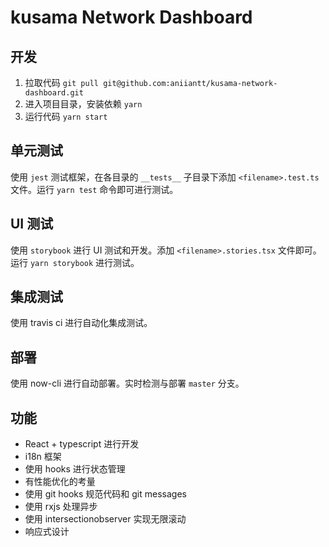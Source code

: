 # kusama Network Dashboard

## 开发

1. 拉取代码 `git pull git@github.com:aniiantt/kusama-network-dashboard.git`
2. 进入项目目录，安装依赖 `yarn`
3. 运行代码 `yarn start`

## 单元测试

使用 `jest` 测试框架，在各目录的 `__tests__` 子目录下添加 `<filename>.test.ts` 文件。运行 `yarn test` 命令即可进行测试。

## UI 测试

使用 `storybook` 进行 UI 测试和开发。添加 `<filename>.stories.tsx` 文件即可。运行 `yarn storybook` 进行测试。

## 集成测试

使用 travis ci 进行自动化集成测试。

## 部署

使用 now-cli 进行自动部署。实时检测与部署 `master` 分支。

## 功能

- React + typescript 进行开发
- i18n 框架
- 使用 hooks 进行状态管理
- 有性能优化的考量
- 使用 git hooks 规范代码和 git messages
- 使用 rxjs 处理异步
- 使用 intersectionobserver 实现无限滚动
- 响应式设计
